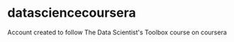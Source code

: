datasciencecoursera
===================

Account created to follow The Data Scientist's Toolbox course on coursera
